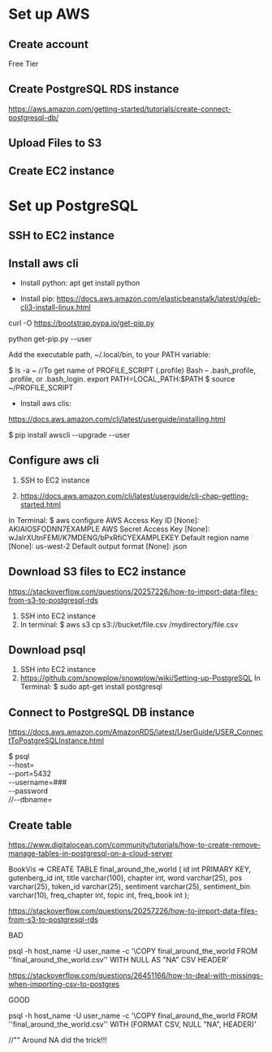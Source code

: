 # Set up AWS

## Create account

Free Tier

## Create PostgreSQL RDS instance

https://aws.amazon.com/getting-started/tutorials/create-connect-postgresql-db/

## Upload Files to S3

## Create EC2 instance 

# Set up PostgreSQL

## SSH to EC2 instance

## Install aws cli

- Install python: apt get install python

- Install pip: 
https://docs.aws.amazon.com/elasticbeanstalk/latest/dg/eb-cli3-install-linux.html

curl -O https://bootstrap.pypa.io/get-pip.py

python get-pip.py --user

Add the executable path, ~/.local/bin, to your PATH variable:

$ ls -a ~ //To get name of PROFILE_SCRIPT (.profile)
Bash – .bash_profile, .profile, or .bash_login.
export PATH=LOCAL_PATH:$PATH
$ source ~/PROFILE_SCRIPT

- Install aws clis:

https://docs.aws.amazon.com/cli/latest/userguide/installing.html

$ pip install awscli --upgrade --user

## Configure aws cli

1. SSH to EC2 instance

2. https://docs.aws.amazon.com/cli/latest/userguide/cli-chap-getting-started.html

In Terminal: 
$ aws configure
AWS Access Key ID [None]: AKIAIOSFODNN7EXAMPLE
AWS Secret Access Key [None]: wJalrXUtnFEMI/K7MDENG/bPxRfiCYEXAMPLEKEY
Default region name [None]: us-west-2
Default output format [None]: json

## Download S3 files to EC2 instance

https://stackoverflow.com/questions/20257226/how-to-import-data-files-from-s3-to-postgresql-rds

1. SSH into EC2 instance
2. In terminal:
$ aws s3 cp s3://bucket/file.csv /mydirectory/file.csv

## Download psql

1. SSH into EC2 instance
2. https://github.com/snowplow/snowplow/wiki/Setting-up-PostgreSQL
In Terminal:
$ sudo apt-get install postgresql

## Connect to PostgreSQL DB instance

https://docs.aws.amazon.com/AmazonRDS/latest/UserGuide/USER_ConnectToPostgreSQLInstance.html

$ psql \
   --host= \
   --port=5432 \
   --username=### \
   --password \
   //--dbname=

## Create table

https://www.digitalocean.com/community/tutorials/how-to-create-remove-manage-tables-in-postgresql-on-a-cloud-server

BookVis => CREATE TABLE final_around_the_world (
	id int PRIMARY KEY,
	gutenberg_id int,
	title varchar(100),
	chapter int,
	word varchar(25),
	pos varchar(25),
	token_id varchar(25),
	sentiment varchar(25),
	sentiment_bin varchar(10),
	freq_chapter int,
	topic int,
	freq_book int
);

https://stackoverflow.com/questions/20257226/how-to-import-data-files-from-s3-to-postgresql-rds
	
BAD

psql -h host_name -U user_name  -c '\COPY final_around_the_world FROM ''final_around_the_world.csv'' WITH NULL AS "NA" CSV HEADER' 

https://stackoverflow.com/questions/26451166/how-to-deal-with-missings-when-importing-csv-to-postgres

GOOD

psql -h host_name -U user_name  -c '\COPY final_around_the_world FROM ''final_around_the_world.csv'' WITH (FORMAT CSV, NULL "NA",  HEADER)'

//"" Around NA did the trick!!!



















